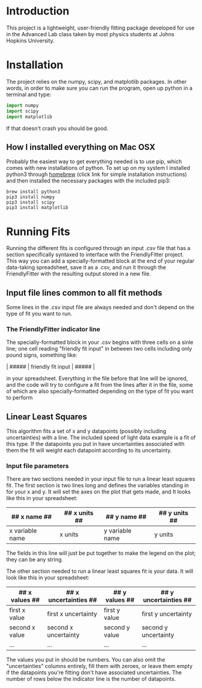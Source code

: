 # Introduction

This project is a lightweight, user-friendly fitting package developed for use in the Advanced Lab class taken by most physics students at Johns Hopkins University. 

# Installation

The project relies on the numpy, scipy, and matplotlib packages. In other words, in order to make sure you can run the program, open up python in a terminal and type:

```python
import numpy
import scipy
import matplotlib
```

If that doesn't crash you should be good.

## How I installed everything on Mac OSX

Probably the easiest way to get everything needed is to use pip, which comes with new installations of python. To set up on my system I installed python3 through [homebrew](https://brew.sh/) (click link for simple installation instructions) and then installed the necessary packages with the included pip3:

```
brew install python3
pip3 install numpy
pip3 install scipy
pip3 install matplotlib

```

# Running Fits

Running the different fits is configured through an input .csv file that has a section specifically syntaxed to interface with the FriendlyFitter project. This way you can add a specially-formatted block at the end of your regular data-taking spreadsheet, save it as a .csv, and run it through the FriendlyFitter with the resulting output stored in a new file. 

## Input file lines common to all fit methods

Some lines in the .csv input file are always needed and don't depend on the type of fit you want to run.

### The FriendlyFitter indicator line

The specially-formatted block in your .csv begins with three cells on a sinle line; one cell reading "friendly fit input" in between two cells including only pound signs, something like:

| ##### | friendly fit input | ##### |

in your spreadsheet. Everything in the file before that line will be ignored, and the code will try to configure a fit from the lines after it in the file, some of which are also specially-formatted depending on the type of fit you want to perform

## Linear Least Squares

This algorithm fits a set of x and y datapoints (possibly including uncertainties) with a line. The included speed of light data example is a fit of this type. If the datapoints you put in have uncertainties associated with them the fit will weight each datapoint according to its uncertainty.

### Input file parameters

There are two sections needed in your input file to run a linear least squares fit. The first section is two lines long and defines the variables standing in for your x and y. It will set the axes on the plot that gets made, and It looks like this in your spreadsheet:

| ## x name ## | ## x units ## | ## y name ## | ## y units ## |
| --- | --- | --- | --- |
| x variable name | x units | y variable name | y units |

The fields in this line will just be put together to make the legend on the plot; they can be any string.

The other section needed to run a linear least squares fit is your data. It will look like this in your spreadsheet:

| ## x values ## | ## x uncertainties ## | ## y values ## | ## y uncertainties ## |
| --- | --- | --- | --- |
| first x value | first x uncertainty | first y value | first y uncertainty |
| second x value | second x uncertainty | second y value | second y uncertainty |
| ... | ... | ... | ... |

The values you put in should be numbers. You can also omit the "uncertainties" columns entirely, fill them with zeroes, or leave them empty if the datapoints you're fitting don't have associated uncertainties. The number of rows below the indicator line is the number of datapoints.


